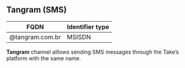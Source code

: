 ## Tangram (SMS)
| FQDN                     | Identifier type                  | 
|--------------------------|----------------------------------------|
| @tangram.com.br          | MSISDN                                 |


**Tangram** channel alllows sending SMS messages through the Take’s platform with the same name.
